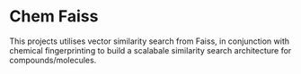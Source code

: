 # Chem Faiss
This projects utilises vector similarity search from Faiss, in conjunction with chemical fingerprinting to build a scalabale similarity search architecture for compounds/molecules.
